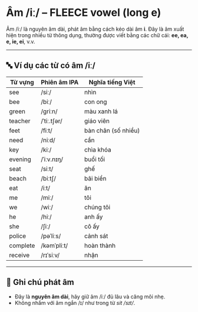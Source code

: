 # Âm /iː/ – FLEECE vowel (long e)

Âm /iː/ là nguyên âm dài, phát âm bằng cách kéo dài âm **i**. Đây là âm xuất hiện trong nhiều từ thông dụng, thường được viết bằng các chữ cái: **ee, ea, e, ie, ei**, v.v.

---

## 🔤 Ví dụ các từ có âm /iː/

| Từ vựng | Phiên âm IPA   | Nghĩa tiếng Việt         |
|---------|----------------|--------------------------|
| see     | /siː/          | nhìn                     |
| bee     | /biː/          | con ong                  |
| green   | /ɡriːn/        | màu xanh lá              |
| teacher | /ˈtiː.tʃər/    | giáo viên                |
| feet    | /fiːt/         | bàn chân (số nhiều)      |
| need    | /niːd/         | cần                      |
| key     | /kiː/          | chìa khóa                |
| evening | /ˈiːv.nɪŋ/     | buổi tối                 |
| seat    | /siːt/         | ghế                      |
| beach   | /biːtʃ/        | bãi biển                 |
| eat     | /iːt/          | ăn                       |
| me      | /miː/          | tôi                      |
| we      | /wiː/          | chúng tôi                |
| he      | /hiː/          | anh ấy                   |
| she     | /ʃiː/          | cô ấy                    |
| police  | /pəˈliːs/      | cảnh sát                 |
| complete| /kəmˈpliːt/    | hoàn thành               |
| receive | /rɪˈsiːv/      | nhận                     |

---

## 📌 Ghi chú phát âm
- Đây là **nguyên âm dài**, hãy giữ âm /iː/ đủ lâu và căng môi nhẹ.
- Không nhầm với âm ngắn /ɪ/ như trong từ *sit /sɪt/*.

